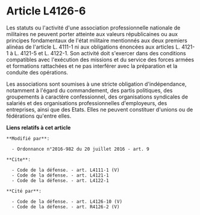 # Article L4126-6

Les statuts ou l'activité d'une association professionnelle nationale de militaires ne peuvent porter atteinte aux valeurs
républicaines ou aux principes fondamentaux de l'état militaire mentionnés aux deux premiers alinéas de l'article L. 4111-1
ni aux obligations énoncées aux articles L. 4121-1 à L. 4121-5 et L. 4122-1. Son activité doit s'exercer dans des conditions
compatibles avec l'exécution des missions et du service des forces armées et formations rattachées et ne pas interférer avec
la préparation et la conduite des opérations. 

Les associations sont soumises à une stricte obligation d'indépendance, notamment à l'égard du commandement, des partis
politiques, des groupements à caractère confessionnel, des organisations syndicales de salariés et des organisations
professionnelles d'employeurs, des entreprises, ainsi que des Etats. Elles ne peuvent constituer d'unions ou de fédérations
qu'entre elles.

**Liens relatifs à cet article**

	**Modifié par**:

	  - Ordonnance n°2016-982 du 20 juillet 2016 - art. 9

	**Cite**:

	  - Code de la défense. - art. L4111-1 (V)
	  - Code de la défense. - art. L4121-1
	  - Code de la défense. - art. L4122-1

	**Cité par**:

	  - Code de la défense. - art. L4126-10 (V)
	  - Code de la défense. - art. R4126-2 (V)
